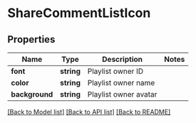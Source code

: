 # ShareCommentListIcon

## Properties
Name | Type | Description | Notes
------------ | ------------- | ------------- | -------------
**font** | **string** | Playlist owner  ID | 
**color** | **string** | Playlist owner name | 
**background** | **string** | Playlist owner avatar | 

[[Back to Model list]](../README.md#documentation-for-models) [[Back to API list]](../README.md#documentation-for-api-endpoints) [[Back to README]](../README.md)


